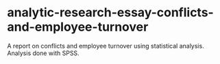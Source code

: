 # analytic-research-essay-conflicts-and-employee-turnover
A report on conflicts and employee turnover using statistical analysis. Analysis done with SPSS.

